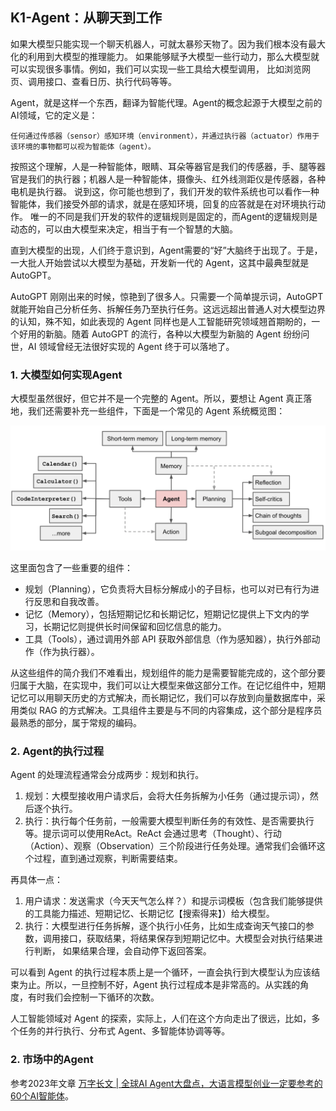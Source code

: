 ## K1-Agent：从聊天到工作

如果大模型只能实现一个聊天机器人，可就太暴殄天物了。因为我们根本没有最大化的利用到大模型的推理能力。
如果能够赋予大模型一些行动力，那么大模型就可以实现很多事情。例如，我们可以实现一些工具给大模型调用，
比如浏览网页、调用接口、查看日历、执行代码等等。

Agent，就是这样一个东西，翻译为智能代理。Agent的概念起源于大模型之前的AI领域，它的定义是：

```
任何通过传感器（sensor）感知环境（environment），并通过执行器（actuator）作用于该环境的事物都可以视为智能体（agent）。
```

按照这个理解，人是一种智能体，眼睛、耳朵等器官是我们的传感器，手、腿等器官是我们的执行器；机器人是一种智能体，摄像头、红外线测距仪是传感器，各种电机是执行器。
说到这，你可能也想到了，我们开发的软件系统也可以看作一种智能体，我们接受外部的请求，就是在感知环境，回复的应答就是在对环境执行动作。
唯一的不同是我们开发的软件的逻辑规则是固定的，而Agent的逻辑规则是动态的，可以由大模型来决定，相当于有一个智慧的大脑。

直到大模型的出现，人们终于意识到，Agent需要的“好”大脑终于出现了。于是，一大批人开始尝试以大模型为基础，开发新一代的
Agent，这其中最典型就是 AutoGPT。

AutoGPT 刚刚出来的时候，惊艳到了很多人。只需要一个简单提示词，AutoGPT 就能开始自己分析任务、拆解任务乃至执行任务。这远远超出普通人对大模型边界的认知，殊不知，如此表现的
Agent 同样也是人工智能研究领域翘首期盼的，一个好用的新脑。随着 AutoGPT 的流行，各种以大模型为新脑的 Agent 纷纷问世，AI
领域曾经无法很好实现的 Agent 终于可以落地了。

### 1. 大模型如何实现Agent

大模型虽然很好，但它并不是一个完整的 Agent。所以，要想让 Agent 真正落地，我们还需要补充一些组件，下面是一个常见的 Agent
系统概览图：

![](../../img/agent.webp)

这里面包含了一些重要的组件：

- 规划（Planning），它负责将大目标分解成小的子目标，也可以对已有行为进行反思和自我改善。
- 记忆（Memory），包括短期记忆和长期记忆，短期记忆提供上下文内的学习，长期记忆则提供长时间保留和回忆信息的能力。
- 工具（Tools），通过调用外部 API 获取外部信息（作为感知器），执行外部动作（作为执行器）。

从这些组件的简介我们不难看出，规划组件的能力是需要智能完成的，这个部分要归属于大脑，在实现中，我们可以让大模型来做这部分工作。在记忆组件中，短期记忆可以用聊天历史的方式解决，而长期记忆，我们可以存放到向量数据库中，采用类似
RAG 的方式解决。工具组件主要是与不同的内容集成，这个部分是程序员最熟悉的部分，属于常规的编码。

### 2. Agent的执行过程

Agent 的处理流程通常会分成两步：规划和执行。

1. 规划：大模型接收用户请求后，会将大任务拆解为小任务（通过提示词），然后逐个执行。
2. 执行：执行每个任务前，一般需要大模型判断任务的有效性、是否需要执行等。提示词可以使用ReAct。ReAct
   会通过思考（Thought）、行动（Action）、观察（Observation）三个阶段进行任务处理。通常我们会循环这个过程，直到通过观察，判断需要结束。

再具体一点：

1. 用户请求：发送需求（今天天气怎么样？）和提示词模板（包含我们能够提供的工具能力描述、短期记忆、长期记忆【搜索得来】）给大模型。
2. 执行：大模型进行任务拆解，逐个执行小任务，比如生成查询天气接口的参数，调用接口，获取结果，将结果保存到短期记忆中。大模型会对执行结果进行判断，
   如果结果合理，会自动停下返回答案。

可以看到 Agent 的执行过程本质上是一个循环，一直会执行到大模型认为应该结束为止。所以，一旦控制不好，Agent
执行过程成本是非常高的。从实践的角度，有时我们会控制一下循环的次数。

人工智能领域对 Agent 的探索，实际上，人们在这个方向走出了很远，比如，多个任务的并行执行、分布式 Agent、多智能体协调等等。

### 2. 市场中的Agent

参考2023年文章 [万字长文 | 全球AI Agent大盘点，大语言模型创业一定要参考的60个AI智能体](https://www.thepaper.cn/newsDetail_forward_24763047)。